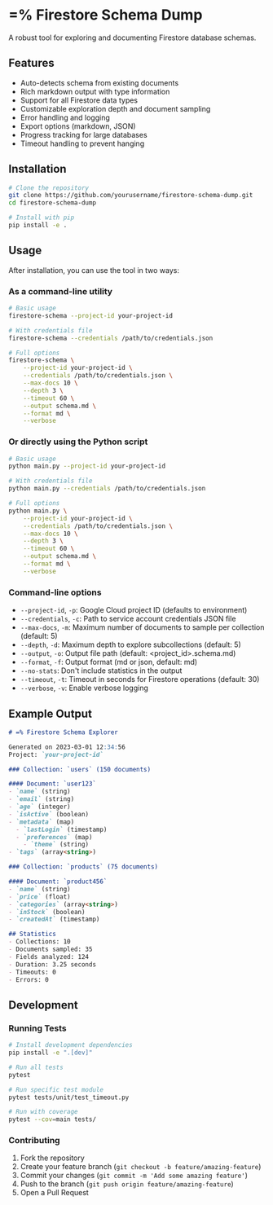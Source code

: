 # =% Firestore Schema Dump

A robust tool for exploring and documenting Firestore database schemas.

## Features

- Auto-detects schema from existing documents
- Rich markdown output with type information
- Support for all Firestore data types  
- Customizable exploration depth and document sampling
- Error handling and logging
- Export options (markdown, JSON)
- Progress tracking for large databases
- Timeout handling to prevent hanging

## Installation

```bash
# Clone the repository
git clone https://github.com/yourusername/firestore-schema-dump.git
cd firestore-schema-dump

# Install with pip
pip install -e .
```

## Usage

After installation, you can use the tool in two ways:

### As a command-line utility

```bash
# Basic usage
firestore-schema --project-id your-project-id

# With credentials file
firestore-schema --credentials /path/to/credentials.json

# Full options
firestore-schema \
    --project-id your-project-id \
    --credentials /path/to/credentials.json \
    --max-docs 10 \
    --depth 3 \
    --timeout 60 \
    --output schema.md \
    --format md \
    --verbose
```

### Or directly using the Python script

```bash
# Basic usage
python main.py --project-id your-project-id

# With credentials file
python main.py --credentials /path/to/credentials.json

# Full options
python main.py \
    --project-id your-project-id \
    --credentials /path/to/credentials.json \
    --max-docs 10 \
    --depth 3 \
    --timeout 60 \
    --output schema.md \
    --format md \
    --verbose
```

### Command-line options

- `--project-id`, `-p`: Google Cloud project ID (defaults to environment)
- `--credentials`, `-c`: Path to service account credentials JSON file
- `--max-docs`, `-m`: Maximum number of documents to sample per collection (default: 5)
- `--depth`, `-d`: Maximum depth to explore subcollections (default: 5)
- `--output`, `-o`: Output file path (default: <project_id>.schema.md)
- `--format`, `-f`: Output format (md or json, default: md)
- `--no-stats`: Don't include statistics in the output
- `--timeout`, `-t`: Timeout in seconds for Firestore operations (default: 30)
- `--verbose`, `-v`: Enable verbose logging

## Example Output

```markdown
# =% Firestore Schema Explorer

Generated on 2023-03-01 12:34:56
Project: `your-project-id`

### Collection: `users` (150 documents)

#### Document: `user123`
- `name` (string)
- `email` (string)
- `age` (integer)
- `isActive` (boolean)
- `metadata` (map)
  - `lastLogin` (timestamp)
  - `preferences` (map)
    - `theme` (string)
- `tags` (array<string>)

### Collection: `products` (75 documents)

#### Document: `product456`
- `name` (string)
- `price` (float)
- `categories` (array<string>)
- `inStock` (boolean)
- `createdAt` (timestamp)

## Statistics
- Collections: 10
- Documents sampled: 35
- Fields analyzed: 124
- Duration: 3.25 seconds
- Timeouts: 0
- Errors: 0
```

## Development

### Running Tests

```bash
# Install development dependencies
pip install -e ".[dev]"

# Run all tests
pytest

# Run specific test module
pytest tests/unit/test_timeout.py

# Run with coverage
pytest --cov=main tests/
```

### Contributing

1. Fork the repository
2. Create your feature branch (`git checkout -b feature/amazing-feature`)
3. Commit your changes (`git commit -m 'Add some amazing feature'`)
4. Push to the branch (`git push origin feature/amazing-feature`)
5. Open a Pull Request